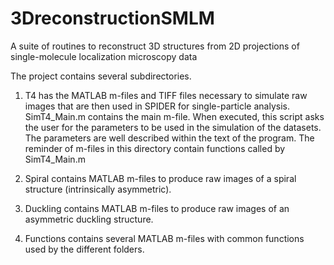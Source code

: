 # 3DreconstructionSMLM
A suite of routines to reconstruct 3D structures from 2D projections of single-molecule localization microscopy data

The project contains several subdirectories.

1) T4 has the MATLAB m-files and TIFF files necessary to simulate raw images that are then used in SPIDER for single-particle analysis.
SimT4_Main.m contains the main m-file. When executed, this script asks the user for the parameters to be used in the simulation of the datasets. The parameters are well described within the text of the program.
The reminder of m-files in this directory contain functions called by SimT4_Main.m

2) Spiral contains MATLAB m-files to produce raw images of a spiral structure (intrinsically asymmetric).

3) Duckling contains MATLAB m-files to produce raw images of an asymmetric duckling structure.

4) Functions contains several MATLAB m-files with common functions used by the different folders.
